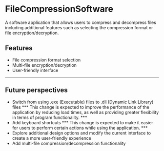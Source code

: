 # FileCompressionSoftware
A software application that allows users to compress and decompress files including additional features such as selecting the compression format or file encryption/decryption.
## Features
* File compression format selection
* Multi-file encryption/decryption
* User-friendly interface

-------

## Future perspectives
* Switch from using .exe (Executable) files to .dll (Dynamic Link Library) files
*** This change is expected to improve the performance of the application by reducing load times, as well as providing greater flexibility in terms of program   functionality. ***
* Add keyboard shortcuts
*** This change is expected to make it easier for users to perform certain actions while using the application. ***
* Explore additional design options and modify the current interface to create a more user-friendly experience
* Add multi-file compression/decompression functionality

